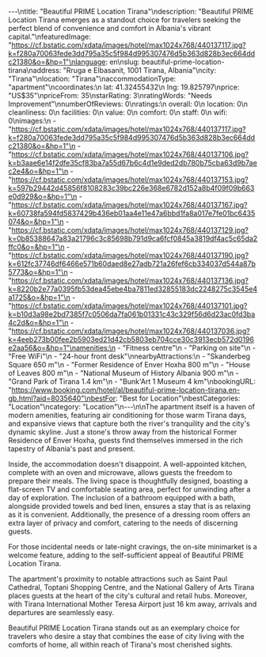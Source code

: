 ---\ntitle: "Beautiful PRIME Location Tirana"\ndescription: "Beautiful PRIME Location Tirana emerges as a standout choice for travelers seeking the perfect blend of convenience and comfort in Albania's vibrant capital."\nfeaturedImage: "https://cf.bstatic.com/xdata/images/hotel/max1024x768/440137117.jpg?k=f280a70063fede3dd795a35c5f984d995307476d5b363d828b3ec664ddc21380&o=&hp=1"\nlanguage: en\nslug: beautiful-prime-location-tirana\naddress: "Rruga e Elbasanit, 1001 Tirana, Albania"\ncity: "Tirana"\nlocation: "Tirana"\naccommodationType: "apartment"\ncoordinates:\n  lat: 41.32455432\n  lng: 19.825797\nprice: "US$35"\npriceFrom: 35\nstarRating: 3\nratingWords: "Needs Improvement"\nnumberOfReviews: 0\nratings:\n  overall: 0\n  location: 0\n  cleanliness: 0\n  facilities: 0\n  value: 0\n  comfort: 0\n  staff: 0\n  wifi: 0\nimages:\n  - "https://cf.bstatic.com/xdata/images/hotel/max1024x768/440137117.jpg?k=f280a70063fede3dd795a35c5f984d995307476d5b363d828b3ec664ddc21380&o=&hp=1"\n  - "https://cf.bstatic.com/xdata/images/hotel/max1024x768/440137106.jpg?k=b3aae6e14f2dfe35cf83ba7a55d67b6c4d1e9ded2db780b75cba63d9b7aec2e4&o=&hp=1"\n  - "https://cf.bstatic.com/xdata/images/hotel/max1024x768/440137153.jpg?k=597b29442d45856f8108283c39bc226e368e6782d152a8b4f09f09b663e0d929&o=&hp=1"\n  - "https://cf.bstatic.com/xdata/images/hotel/max1024x768/440137167.jpg?k=60738fa594fd5837429b436eb01aa4e11e47a6bbd1fa8a017e7fe01bc6435074&o=&hp=1"\n  - "https://cf.bstatic.com/xdata/images/hotel/max1024x768/440137129.jpg?k=0b85388647a83a21796c3c85698b791d9ca6fcf0845a3819df4ac5c65da2ffc0&o=&hp=1"\n  - "https://cf.bstatic.com/xdata/images/hotel/max1024x768/440137190.jpg?k=612fc37746df6466e571b60daed8e27adb721a26fef6cb334037d544a87b5773&o=&hp=1"\n  - "https://cf.bstatic.com/xdata/images/hotel/max1024x768/440137136.jpg?k=8220b2e77a0395fb53dea45ebe4ba7811ed32855183dc2248275c3545e4a1725&o=&hp=1"\n  - "https://cf.bstatic.com/xdata/images/hotel/max1024x768/440137101.jpg?k=b10d3a98e2bd7385f7c0506da7fa061b01331c43c329f56d6d23ac0fd3ba4c2d&o=&hp=1"\n  - "https://cf.bstatic.com/xdata/images/hotel/max1024x768/440137036.jpg?k=4eeb273b00fee2b5903ed21d42cb5803eb704cce30c3913ecb572d0196e2aa56&o=&hp=1"\namenities:\n  - "Fitness centre"\n  - "Parking on site"\n  - "Free WiFi"\n  - "24-hour front desk"\nnearbyAttractions:\n  - "Skanderbeg Square 650 m"\n  - "Former Residence of Enver Hoxha 800 m"\n  - "House of Leaves 800 m"\n  - "National Museum of History Albania 900 m"\n  - "Grand Park of Tirana 1.4 km"\n  - "Bunk'Art 1 Museum 4 km"\nbookingURL: "https://www.booking.com/hotel/al/beautiful-prime-location-tirana.en-gb.html?aid=8035640"\nbestFor: "Best for Location"\nbestCategories: "Location"\ncategory: "Location"\n---\n\nThe apartment itself is a haven of modern amenities, featuring air conditioning for those warm Tirana days, and expansive views that capture both the river's tranquility and the city's dynamic skyline. Just a stone's throw away from the historical Former Residence of Enver Hoxha, guests find themselves immersed in the rich tapestry of Albania's past and present.

Inside, the accommodation doesn't disappoint. A well-appointed kitchen, complete with an oven and microwave, allows guests the freedom to prepare their meals. The living space is thoughtfully designed, boasting a flat-screen TV and comfortable seating area, perfect for unwinding after a day of exploration. The inclusion of a bathroom equipped with a bath, alongside provided towels and bed linen, ensures a stay that is as relaxing as it is convenient. Additionally, the presence of a dressing room offers an extra layer of privacy and comfort, catering to the needs of discerning guests.

For those incidental needs or late-night cravings, the on-site minimarket is a welcome feature, adding to the self-sufficient appeal of Beautiful PRIME Location Tirana. 

The apartment's proximity to notable attractions such as Saint Paul Cathedral, Toptani Shopping Centre, and the National Gallery of Arts Tirana places guests at the heart of the city's cultural and retail hubs. Moreover, with Tirana International Mother Teresa Airport just 16 km away, arrivals and departures are seamlessly easy.

Beautiful PRIME Location Tirana stands out as an exemplary choice for travelers who desire a stay that combines the ease of city living with the comforts of home, all within reach of Tirana's most cherished sights.